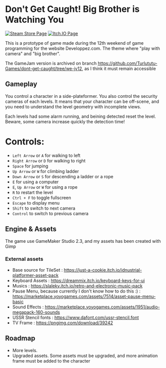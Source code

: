 # Don't Get Caught! Big Brother is Watching You
[![Steam Store Page](https://img.shields.io/badge/Steam_store_page-grey)](https://store.steampowered.com/app/2948400/Dont_Get_Caught)
[![Itch.IO Page](https://img.shields.io/badge/Itch.io_page-green)](https://mcradane.itch.io/dont-get-caught)


This is a prototype of game made during the 12th weekend of game programming for the website Developpez.com. The theme where "play with camera" and "big brother".

The GameJam version is archived on branch https://github.com/Turlututu-Games/dont-get-caught/tree/we-jv12, as I think it must remain accessible

## Gameplay
You control a character in a side-plateformer. You also control the security cameras of each levels. It means that your character can be off-scene, and you need to understand the level geometry with incomplete views.

Each levels had some alarm running, and beining detected reset the level. Beware, some camera increase quickly the detection time!

# Controls:
- `Left Arrow` or `A` for walking to left
- `Right Arrow` or `D` for walking to right
- `Space` for jumping
- `Up Arrow` or `W` for climbing ladder
- `Down Arrow` or `S` for descending a ladder or a rope
- `E` for using a computer
- `E`, `Up Arrow` or `W` for using a rope
- `R` to restart the level
- `Ctrl + F` to toggle fullscreen
- `Escape` to display menu
- `Shift` to switch to next camera
- `Control` to switch to previous camera

## Engine & Assets
The game use GameMaker Studio 2.3, and my assets has been created with Gimp

### External assets
- Base source for TileSet : https://just-a-cookie.itch.io/idnustrial-platformer-asset-pack
- Keyboard Assets : https://dreammix.itch.io/keyboard-keys-for-ui
- Musics : https://slaleky.itch.io/retro-and-electronic-music-pack
- Pause Menu, because currently I don't know how to do this :) : https://marketplace.yoyogames.com/assets/7514/asset-pause-menu-basic
- Sound Effects : https://marketplace.yoyogames.com/assets/1951/audio-megapack-160-sounds
- USSR Stencil fonts : https://www.dafont.com/ussr-stencil.font
- TV Frame : https://pngimg.com/download/39242

## Roadmap
- More levels.
- Upgraded assets. Some assets must be upgraded, and more animation frame must be added to the character
